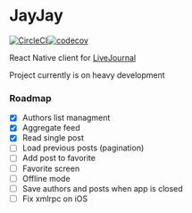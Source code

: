 # JayJay
[![CircleCI](https://circleci.com/gh/DragonSpirit/JayJay.svg?style=svg)](https://circleci.com/gh/DragonSpirit/JayJay)[![codecov](https://codecov.io/gh/DragonSpirit/JayJay/branch/master/graph/badge.svg)](https://codecov.io/gh/DragonSpirit/JayJay) 

React Native client for [LiveJournal](https://www.livejournal.com/)

Project currently is on heavy development

### Roadmap
* [x] Authors list managment
* [x] Aggregate feed
* [x] Read single post
* [ ] Load previous posts (pagination)
* [ ] Add post to favorite
* [ ] Favorite screen
* [ ] Offline mode
* [ ] Save authors and posts when app is closed
* [ ] Fix xmlrpc on iOS
